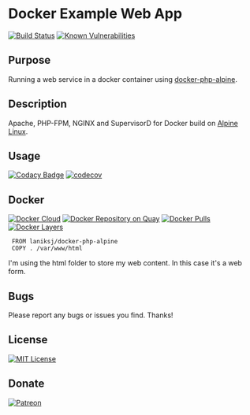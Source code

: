 # Docker Example Web App
[![Build Status](https://travis-ci.org/LanikSJ/docker-web-service.svg?branch=master)](https://travis-ci.org/LanikSJ/docker-web-service)
[![Known Vulnerabilities](https://snyk.io/test/github/LanikSJ/docker-web-service/badge.svg?targetFile=/docs/Gemfile.lock)](https://snyk.io/test/github/LanikSJ/docker-web-service?targetFile=/docs/Gemfile.lock)

## Purpose
Running a web service in a docker container using [docker-php-alpine](https://github.com/LanikSJ/docker-php-alpine).

## Description
Apache, PHP-FPM, NGINX and SupervisorD for Docker build on [Alpine Linux](http://www.alpinelinux.org/).

## Usage
[![Codacy Badge](https://api.codacy.com/project/badge/Grade/3fd126b036ab4be2a61ab822b982247e)](https://www.codacy.com/app/Lanik/docker-web-service?utm_source=github.com&amp;utm_medium=referral&amp;utm_content=LanikSJ/docker-web-service&amp;utm_campaign=Badge_Grade)
[![codecov](https://codecov.io/gh/LanikSJ/docker-web-service/branch/master/graph/badge.svg)](https://codecov.io/gh/LanikSJ/docker-web-service)  

## Docker  
[![Docker Cloud](https://img.shields.io/docker/cloud/automated/laniksj/docker-web-service.svg?style=flat)](https://hub.docker.com/u/laniksj)
[![Docker Repository on Quay](https://quay.io/repository/laniksj/docker-web-service/status "Docker Repository on Quay")](https://quay.io/repository/laniksj/docker-web-service)
[![Docker Pulls](https://img.shields.io/docker/pulls/laniksj/docker-web-service.svg?style=flat)](https://hub.docker.com/u/laniksj)
[![Docker Layers](https://images.microbadger.com/badges/image/laniksj/docker-web-service.svg)](https://microbadger.com/images/laniksj/docker-web-service "Get your own image badge on microbadger.com")

     FROM laniksj/docker-php-alpine
     COPY . /var/www/html

I'm using the html folder to store my web content.  In this case it's a web form.

## Bugs
Please report any bugs or issues you find. Thanks!

## License
[![MIT License](https://img.shields.io/badge/license-MIT-blue)](https://en.wikipedia.org/wiki/MIT_License)

## Donate
[![Patreon](https://img.shields.io/badge/patreon-donate-red.svg)](https://www.patreon.com/laniksj/overview)

